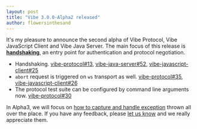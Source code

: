 ```yaml
---
layout: post
title: "Vibe 3.0.0-Alpha2 released"
author: flowersinthesand
---
```


It's my pleasure to announce the second alpha of Vibe Protocol, Vibe JavaScript Client and Vibe Java Server. The main focus of this release is [**handshaking**](https://github.com/vibe-project/vibe-protocol/issues/13), an entry point for authentication and protocol negotiation.

* Handshaking. [vibe-protocol#13](https://github.com/vibe-project/vibe-protocol/issues/13), [vibe-java-server#52](https://github.com/vibe-project/vibe-java-server/issues/52), [vibe-javascript-client#25](https://github.com/vibe-project/vibe-javascript-client/issues/25)
* `abort` request is triggered on `ws` transport as well. [vibe-protocol#35](https://github.com/vibe-project/vibe-protocol/issues/35), [vibe-javascript-client#26](https://github.com/vibe-project/vibe-javascript-client/issues/26)
* The protocol test suite can be configured by command line arguments now. [vibe-protocol#30](https://github.com/vibe-project/vibe-protocol/issues/30)

In Alpha3, we will focus on [how to capture and handle exception](https://github.com/vibe-project/vibe-java-platform/issues/10) thrown all over the place. If you have any feedback, please [let us know](http://groups.google.com/group/atmosphere-framework) and we really appreciate them.